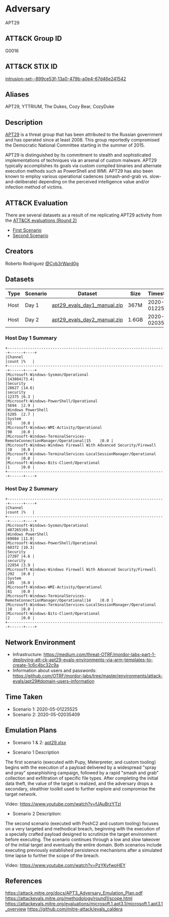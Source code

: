# Adversary

APT29

## ATT&CK Group ID

G0016

## ATT&CK STIX ID

[intrusion-set--899ce53f-13a0-479b-a0e4-67d46e241542](https://github.com/mitre/cti/blob/b8b9e39cfd2acdc3b0cf4fbd09c29a7732af0e1d/enterprise-attack/intrusion-set/intrusion-set--899ce53f-13a0-479b-a0e4-67d46e241542.json)

## Aliases

APT29, YTTRIUM, The Dukes, Cozy Bear, CozyDuke

## Description

[APT29](https://attack.mitre.org/groups/G0016/) is a threat group that has been attributed to the Russian government and has operated since at least 2008. This group reportedly compromised the Democratic National Committee starting in the summer of 2015.

APT29 is distinguished by its commitment to stealth and sophisticated implementations of techniques via an arsenal of custom malware. APT29 typically accomplishes its goals via custom compiled binaries and alternate execution methods such as PowerShell and WMI. APT29 has also been known to employ various operational cadences (smash-and-grab vs. slow-and-deliberate) depending on the perceived intelligence value and/or infection method of victims. 

## ATT&CK Evaluation 

There are several datasets as a result of me replicating APT29 activity from the [ATT&CK evaluations (Round 2)](https://attackevals.mitre.org/evaluations.html?round=APT29)
* [First Scenario](https://github.com/mitre-attack/attack-arsenal/tree/master/adversary_emulation/APT29/Emulation_Plan/Day%201)
* [Second Scenario](https://github.com/mitre-attack/attack-arsenal/tree/master/adversary_emulation/APT29/Emulation_Plan/Day%202)

## Creators

Roberto Rodriguez [@Cyb3rWard0g](https://twitter.com/Cyb3rWard0g)

## Datasets

| Type | Scenario | Dataset | Size | Timestamp |
|--- |--- |--- |--- |---|
| Host | Day 1 | [apt29_evals_day1_manual.zip](day1/apt29_evals_day1_manual.zip) | 367M | 2020-05-01225525 |
| Host | Day 2 | [apt29_evals_day2_manual.zip](day2/apt29_evals_day2_manual.zip) | 1.6GB | 2020-05-02035409 |

### Host Day 1 Summary

```
+----------------------------------------------------------------------+------+----+
|Channel                                                               |count |%   |
+----------------------------------------------------------------------+------+----+
|Microsoft-Windows-Sysmon/Operational                                  |143884|73.4|
|Security                                                              |28627 |14.6|
|security                                                              |12375 |6.3 |
|Microsoft-Windows-PowerShell/Operational                              |5694  |2.9 |
|Windows PowerShell                                                    |5285  |2.7 |
|System                                                                |91    |0.0 |
|Microsoft-Windows-WMI-Activity/Operational                            |90    |0.0 |
|Microsoft-Windows-TerminalServices-RemoteConnectionManager/Operational|15    |0.0 |
|Microsoft-Windows-Windows Firewall With Advanced Security/Firewall    |10    |0.0 |
|Microsoft-Windows-TerminalServices-LocalSessionManager/Operational    |9     |0.0 |
|Microsoft-Windows-Bits-Client/Operational                             |1     |0.0 |
+----------------------------------------------------------------------+------+----+
```

### Host Day 2 Summary

```
+----------------------------------------------------------------------+------+----+
|Channel                                                               |count |%   |
+----------------------------------------------------------------------+------+----+
|Microsoft-Windows-Sysmon/Operational                                  |407265|69.3|
|Windows PowerShell                                                    |69084 |11.8|
|Microsoft-Windows-PowerShell/Operational                              |60372 |10.3|
|Security                                                              |27207 |4.6 |
|security                                                              |22854 |3.9 |
|Microsoft-Windows-Windows Firewall With Advanced Security/Firewall    |292   |0.0 |
|System                                                                |105   |0.0 |
|Microsoft-Windows-WMI-Activity/Operational                            |81    |0.0 |
|Microsoft-Windows-TerminalServices-RemoteConnectionManager/Operational|14    |0.0 |
|Microsoft-Windows-TerminalServices-LocalSessionManager/Operational    |10    |0.0 |
|Microsoft-Windows-Bits-Client/Operational                             |2     |0.0 |
+----------------------------------------------------------------------+------+----+
```

## Network Environment

* Infrastructure: https://medium.com/threat-OTRF/mordor-labs-part-1-deploying-att-ck-apt29-evals-environments-via-arm-templates-to-create-1c6c4bc32c9a
* Information about users and passwords: https://github.com/OTRF/mordor-labs/tree/master/environments/attack-evals/apt29#domain-users-information

## Time Taken

* Scenario 1: 2020-05-01225525
* Scenario 2: 2020-05-02035409

## Emulation Plans

* Scenario 1 & 2: [apt29.xlsx](emulationplans/apt29.xlsx)

* Scenario 1 Description

The first scenario (executed with Pupy, Meterpreter, and custom tooling) begins with the execution of a payload delivered by a widespread "spray and pray" spearphishing campaign, followed by a rapid "smash and grab" collection and exfiltration of specific file types. After completing the initial data theft, the value of the target is realized, and the adversary drops a secondary, stealthier toolkit used to further explore and compromise the target network.

Video: https://www.youtube.com/watch?v=fJAuBrzYTzI

* Scenario 2 Description:

The second scenario (executed with PoshC2 and custom tooling) focuses on a very targeted and methodical breach, beginning with the execution of a specially crafted payload designed to scrutinize the target environment before executing. The scenario continues through a low and slow takeover of the initial target and eventually the entire domain. Both scenarios include executing previously established persistence mechanisms after a simulated time lapse to further the scope of the breach.

Video: https://www.youtube.com/watch?v=PzYKvfwoHEY

## References

https://attack.mitre.org/docs/APT3_Adversary_Emulation_Plan.pdf
https://attackevals.mitre.org/methodology/round1/scope.html
https://attackevals.mitre.org/evaluations/microsoft.1.apt3.1/microsoft.1.apt3.1_overview
https://github.com/mitre-attack/evals_caldera
